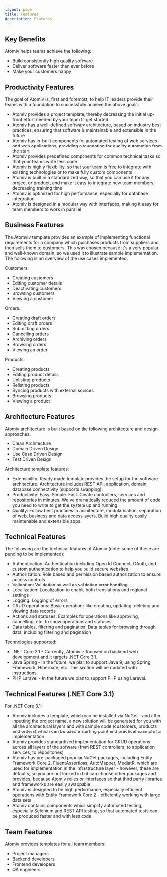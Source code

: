 ```yaml
---
layout: page
title: Features
description: Features
---
```


## Key Benefits

Atomiv helps teams achieve the following:

* Build consistently high quality software
* Deliver software faster than ever before
* Make your customers happy


## Productivity Features

The goal of Atomiv is, first and foremost, to help IT leaders provide their teams with a foundation to successfully achieve the above goals:

* Atomiv provides a project template, thereby decreasing the initial up-front effort needed by your team to get started
* Atomiv has a well-defined software architecture, based on industry best practices, ensuring that software is maintainable and extensible in the future
* Atomiv has in-built components for automated testing of web services and web applications, providing a foundation for quality automation from the start
* Atomiv provides predefined components for common technical tasks so that your teams write less code
* Atomiv is highly flexibility, so that your team is free to integrate with existing technologies or to make fully custom components
* Atomiv is built in a standardized way, so that you can use it for any project or product, and make it easy to integrate new team members, decreasing training time
* Atomiv is optimized for high performance, especially for database integration
* Atomiv is designed in a modular way with interfaces, making it easy for team members to work in parallel

## Business Features

The Atomviv template provides an example of implementing functional requirements for a company which purchases products from suppliers and then sells them to customers. This was chosen because it's a very popular and well-known domain, so we used it to illustrate sample implementation. The following is an overview of the use cases implemented.

Customers:

* Creating customers
* Editing customer details
* Deactivating customers
* Browsing customers
* Viewing a customer

Orders:

* Creating draft orders
* Editing draft orders
* Submitting orders
* Cancelling orders
* Archiving orders
* Browsing orders
* Viewing an order

Products:

* Creating products
* Editing product details
* Unlisting products
* Relisting products
* Syncing products with external sources
* Browsing products
* Viewing a product

## Architecture Features

Atomiv architecture is built based on the following architecture and design approaches:

* Clean Architecture
* Domain Driven Design
* Use Case Driven Design
* Test Driven Design

Architecture template features:

* Extensibility: Ready made template provides the setup for the software architecture. Architecture includes REST API, application, domain, database connectivity (supports swapping).
* Productivity: Easy. Simple. Fast. Create controllers, services and repositories in minutes. We've dramatically reduced the amount of code you need to write to get the system up and running.
* Quality: Follow best practices in architecture, modularisation, separation of web, business and data access layers. Build high quality easily maintenable and extensible apps.


## Technical Features

The following are the technical features of Atomiv (note: some of these are pending to be implemented):

* Authentication: Authentication including Open Id Connect, OAuth, and custom authentication to help you build secure websites
* Authorization: Role based and permission based authorization to ensure access controls
* Validation: Validation as well as validation error handling
* Localization: Localization to enable both translations and regional settings
* Logging: Logging of errors
* CRUD operations: Basic operations like creating, updating, deleting and viewing data records
* Actions and statuses: Examples for operations like approving, cancelling, etc. to show operations and statuses
* Data tables, filtering and pagination: Data tables for browsing through data, including filtering and pagination


Technologies supported:

* .NET Core 3.1 - Currently, Atomiv is focused on backend web development and it targets .NET Core 3.1.
* Java Spring - In the future, we plan to support Java 9, using Spring Framework, Hibernate, etc. This section will be updated with instructions.
* PHP Laravel - In the future we plan to support PHP using Laravel.

## Technical Features (.NET Core 3.1)

For .NET Core 3.1:

* Atomiv includes a template, which can be installed via NuGet - and after inputting the project name, a new solution will be generated for you with all the architectural layers and with sample code (customers, products and orders) which can be used a starting point and practical example for implementation
* Atomiv provides standardized implementation for CRUD operations across all layers of the sofware (from REST controllers, to application services, to repositories)
* Atomiv has pre-packaged popular NuGet packages, including Entity Framework Core 2, FluentAssertions, AutoMapper, MediatR, which are used for implementation in the infrastructure layer - however, these are defaults, so you are not locked in but can choose other packages and provides, because Atomiv relies on interfaces so that third party libraries and frameworks are easily swappable
* Atomiv is designed to be high performance, especially efficient operations with  Entity Framework Core 2 - efficiently working with large data sets
* Atomiv contains components which simplify automated testing, especially Selenium and REST API testing, so that automated tests can be produced faster and with less code

## Team Features

Atomiv provides templates for all team members:

* Project managers
* Backend developers
* Frontend developers
* QA engineers

<!-- TODO: VC: Adding in details regarding the templates -->

<!--
TEMPLATES

These would be row-based, including title, paragraph and then a screencast, and it would also link to the menu items

Backend (screencast: installing and running template in Visual Studio, shows Swagger)
Frontend (screencast: installing and running template in Visual Studio Code, shows screen)
QA (screencast: installing and running template in Visual Studio, shows Test Explorer)
DevOps (future)
PM (future)
BA (future)
Process (screencast: viewing/downloading the templates for documents/process)
-->